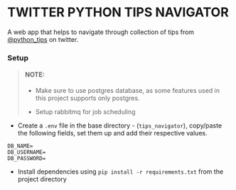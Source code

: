 # TWITTER PYTHON TIPS NAVIGATOR

A web app that helps to navigate through collection of tips from [@python_tips](https://twitter.com/python_tip) on twitter.

### Setup

> #### NOTE:
> - Make sure to use postgres database, as some features used in this project supports only postgres.
>
> - Setup rabbitmq for job scheduling

- Create a `.env` file in the base directory - (`tips_navigator`), copy/paste the following fields, set them up and add their respective values.
```
DB_NAME=
DB_USERNAME=
DB_PASSWORD=
```
- Install dependencies using `pip install -r requirements.txt` from the project directory
